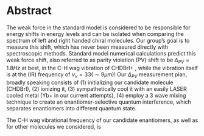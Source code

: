# Abstract
The weak force in the standard model is considered to be responsible for energy shifts in energy levels and can be isolated when comparing the spectrum of left and right handed chiral molecules. Our group’s goal is to measure this shift, which has never been measured directly with spectroscopic methods.
Standard model numerical calculations predict this weak force shift, also referred to as parity violation (PV) shift to be $\Delta_{PV} = 1.8Hz$ at best, in the C-H wag vibration of CHDBrI+ <!--TODO: Cite-->, while the vibration itself is at the (IR) frequency of $\nu_v = 33 (\sim 9 \mu m)$!
Our $\Delta_{PV}$ measurement plan, broadly speaking consists of (1) initializing our candidate molecule (CHDBrI), (2) ionizing it, (3) sympathetically cool it with an easily LASER cooled metal (Yb+ in our current attempts), (4) employ a 3 wave mixing technique to create an enantiomer-selective quantum interference, which separates enantiomers into different quantum state.
<!--TODO: Cite Itay's thesis, or our group's articles, an article about sympathetic cooling-->
The C-H wag vibrational frequency of our candidate enantiomers, as well as for other molecules we considered, is 
<!--stackedit_data:
eyJoaXN0b3J5IjpbNTQxNTA1NDgwLDE3NjQ3NDU5MzksMTEzNj
MzMDk0NCwtMTk2MzE3ODA0LDc1ODA3NzY3NSwtMTg1NTIzMzk5
MiwtMjA4ODc0NjYxMiwtMzMyNDU1MzYzXX0=
-->